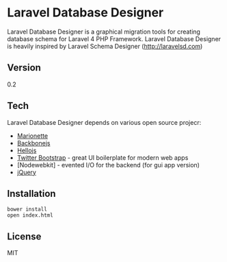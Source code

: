 Laravel Database Designer
=========

Laravel Database Designer is a graphical migration tools for creating database schema for Laravel 4 PHP Framework. Laravel Database Designer is heavily inspired by Laravel Schema Designer (http://laravelsd.com)

Version
----

0.2

Tech
-----------

Laravel Database Designer depends on various open source projecr:

* [Marionette]
* [Backbonejs]
* [Hellojs]
* [Twitter Bootstrap] - great UI boilerplate for modern web apps
* [Nodewebkit] - evented I/O for the backend (for gui app version)
* [jQuery] 

Installation
--------------

```
bower install
open index.html
```

License
----

MIT

[Marionette]:https://github.com/marionettejs/backbone.marionette
[Backbonejs]:https://github.com/jashkenas/backbone
[Hellojs]:https://github.com/MrSwitch/hello.js
[node.js]:http://nodejs.org
[Twitter Bootstrap]:http://twitter.github.com/bootstrap/
[keymaster.js]:https://github.com/madrobby/keymaster
[jQuery]:http://jquery.com
